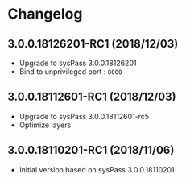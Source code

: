 # Changelog

## 3.0.0.18126201-RC1 (2018/12/03)

* Upgrade to sysPass 3.0.0.18126201
* Bind to unprivileged port : `8000`

## 3.0.0.18112601-RC1 (2018/12/03)

* Upgrade to sysPass 3.0.0.18112601-rc5
* Optimize layers

## 3.0.0.18110201-RC1 (2018/11/06)

* Initial version based on sysPass 3.0.0.18110201
